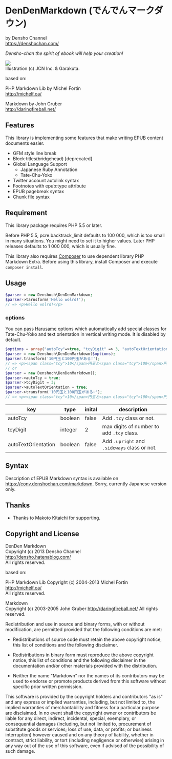 DenDenMarkdown (でんでんマークダウン)
=============

by Densho Channel  
<https://denshochan.com/>

*Densho-chan the spirit of ebook will help your creation!*

![](https://lh4.googleusercontent.com/-m3cvu_gKtW8/TrauQGoZbHI/AAAAAAAAJdc/ytImJ4o4DcU/s288/sd-07.png)  
Illustration (c) JCN Inc. & Garakuta.

based on:

PHP Markdown Lib by Michel Fortin  
<http://michelf.ca/>

Markdown by John Gruber  
<http://daringfireball.net/>

Features
--------

This library is implementing some features that make writing EPUB content documents easier.

* GFM style line break
* <s>Block titles(bridgehead)</s> [deprecated]
* Global Language Support
    - Japanese Ruby Annotation
    - Tate-Chu-Yoko
* Twitter account autolink syntax
* Footnotes with epub:type attribute
* EPUB pagebreak syntax
* Chunk file syntax

Requirement
-----------

This library package requires PHP 5.5 or later.

Before PHP 5.5, pcre.backtrack_limit defaults to 100 000, which is too small
in many situations. You might need to set it to higher values. Later PHP
releases defaults to 1 000 000, which is usually fine.

This library also requires [Composer][composer] to use dependent library PHP Markdown Extra. Before using this library, install Composer and execute `composer install`.

[composer]: http://getcomposer.org/

Usage
------

```php
$parser = new Denshoch\DenDenMarkdown;
$parser->tarnsform('Hello wolrd!');
// => <p>Hello wolrd!</p>
```

### options

You can pass [Harusame](https://github.com/denshoch/harusame) options which automatically add special classes for Tate-Chu-Yoko and text orientation in vertical writing mode. It is disabled by default.

```php
$options = array("autoTcy"=>true, "tcyDigit" => 3, "autoTextOrientation" => true);
$parser = new Denshoch\DenDenMarkdown($options);
$parser.transform('10円玉と100円玉がある♡');
// => <p><span class="tcy">10</span>円玉と<span class="tcy">100</span>円玉がある<span class="upright">♡</span></p>
// or
$parser = new Denshoch\DenDenMarkdown();
$parser->autoTcy = true;
$parser->tcyDigit = 3;
$parser->autoTextOrientation = true;
$parser->transform('10円玉と100円玉がある♡');
// => <p><span class="tcy">10</span>円玉と<span class="tcy">100</span>円玉がある<span class="upright">♡</span></p>
```

| key | type | inital | description |
| --- | ---  | ---    | ---         |
| autoTcy | boolean | false | Add `.tcy` class or not. |
| tcyDigit | integer | 2   | max digits of number to add `.tcy` class. |
| autoTextOrientation | boolean | false | Add `.upright` and `.sideways` class or not. |

Syntax
------

Description of EPUB Markdown syntax is available on <https://conv.denshochan.com/markdown>. Sorry, currently Japanese version only.

Thanks
------

- Thanks to Makoto Kitaichi for supporting.

Copyright and License
---------------------

DenDen Markdown  
Copyright (c) 2013 Densho Channel  
<http://densho.hatenablog.com/>  
All rights reserved.

based on:

PHP Markdown Lib
Copyright (c) 2004-2013 Michel Fortin  
<http://michelf.ca/>  
All rights reserved.

Markdown  
Copyright (c) 2003-2005 John Gruber
<http://daringfireball.net/>
All rights reserved.

Redistribution and use in source and binary forms, with or without
modification, are permitted provided that the following conditions are
met:

*   Redistributions of source code must retain the above copyright
    notice, this list of conditions and the following disclaimer.

*   Redistributions in binary form must reproduce the above copyright
    notice, this list of conditions and the following disclaimer in the
    documentation and/or other materials provided with the
    distribution.

*   Neither the name "Markdown" nor the names of its contributors may
    be used to endorse or promote products derived from this software
    without specific prior written permission.

This software is provided by the copyright holders and contributors "as
is" and any express or implied warranties, including, but not limited
to, the implied warranties of merchantability and fitness for a
particular purpose are disclaimed. In no event shall the copyright owner
or contributors be liable for any direct, indirect, incidental, special,
exemplary, or consequential damages (including, but not limited to,
procurement of substitute goods or services; loss of use, data, or
profits; or business interruption) however caused and on any theory of
liability, whether in contract, strict liability, or tort (including
negligence or otherwise) arising in any way out of the use of this
software, even if advised of the possibility of such damage.

<!--


                                      ''          :;||;:
                           '::;;||1111111111|; :|1111111|'
                        ' '|11111111111111111111111111111|'
                     ';|;;;1111111111111111111111111111111;:
                 :||;|11111;1111111111111111111111111111111;'
              :;111;1111111111111111111111111111111111111111 '
            ;11111|111111111111111111111111111|111111111111|  '
          '|11111111111111111111111111111111111111111112111|   '
         ';1111111111111111111111111111111111111111111221:11;
        ';1111111111111111111111122211112211111111111;:|2::11:
        :|1111111111111111221112|1221111222111222111    ;2:111;;;;
       ::1111111|11111111111112;'11111121|11111|1| 11::;|122111111|
       ;;1111111|111211122;122|::;1;21111:::;11112222222211221111111
      ::1111111|1111211122'|21':::1'12112:   :|1222222222222211111111:
      ::1111112|1111221211':2;'''':' |212;  ''   ;1222222$$22111111112:
      ::1111111;11122212;;  |::'      ;121  1  :1$0$122222122 |21111122
      :|111111:'11122222:      ':       ;1:;:'100000$;11121 ;  '12111121
      '|111111  :1122221: ':;;:'';:        ':1108&8$2|'12111;    :111122
       |11111:   ;2222211110000021;         ':;|$0$1|; ;22221|    '111221
       ;11112     2222211:;008&8$1:            ;;;1;|' '$21221;     11222
       ;11111    '221121:::;;88011'            '::;:'  |1:11211     ;2212:
        21111    :221121:  '1111||   '::         ''':;1;   11;|      2112'
        11111    :1|12202   ;:::;;   :'::      '  ';1$;     2 ;      1111
        ;1111    ';'222001   ::''   ':'':::1'  ':;1$0;      ' :      212'
         1111     : 1111;$$1:::;;::':'''||;|::;11;1|;'               11;
         1111       |11 ' |::;:' ::::' ;|111|121112$;'               2;
         :222       '11   '':;  '    :'|1111221211$$2    :          ;;
          121|       ;2  '' :;'     ':  ':;222111$$$$1 '::          '
           121        |;  : |1'      : :|1112221|2$$$21:  '
            ;21           '';||:  : ';122212122$22$$$22'   '
             ;2;            :1|||1112$222$22$2$$$$$$$$$;  ' ''
              :1:                2$$$$$$$$$$$$$$$$$$$$$1 '     '
                ;;               ;$$$$$$$$$$$$$$$$$$$$$2   '      ':
                                 1$$$$$$$$$$$$$$$$$$$$$2;     ' :
                                |2$$$$$$$$$$$000$$$$$$$21       '
                             ;1$00$$$$$$$$$00000000000$$0:
                          ;1$000000000$$$$0000000000000002
                       :1$0000000000000000000000000000000$;
                       '1$000000000000000000000000000000001
                         :200000000000000000000000000000002
                           '|112$000000000000000000000000$|
                                ::12000000000000000$21|;|'
                                 '  :|112221111|;:'  '
                                  ::::       :     '|;'
                                 : ;:        :     ': '
                                    '        '     '
                                     '       '    '
                                '11         '    '
                               :2$$:      :     '
                               12$$1      '
                               :$2;'      '    '
                                         '    '
                                         ;; :;;
                                         1$1$$;
                                        '$$$$1
                                         ;;:'

                            Verus Nullus, Omnis Licitus
-->
